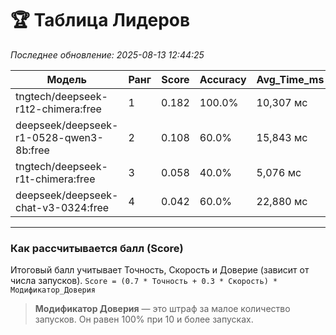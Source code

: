 # 🏆 Таблица Лидеров

*Последнее обновление: 2025-08-13 12:44:25*

| Модель | Ранг | Score | Accuracy | Avg_Time_ms | Runs | Confidence_Mod |
| --- | --- | --- | --- | --- | --- | --- |
| tngtech/deepseek-r1t2-chimera:free | 1 | 0.182 | 100.0% | 10,307 мс | 2 | 20% |
| deepseek/deepseek-r1-0528-qwen3-8b:free | 2 | 0.108 | 60.0% | 15,843 мс | 2 | 20% |
| tngtech/deepseek-r1t-chimera:free | 3 | 0.058 | 40.0% | 5,076 мс | 1 | 10% |
| deepseek/deepseek-chat-v3-0324:free | 4 | 0.042 | 60.0% | 22,880 мс | 1 | 10% |

---
### Как рассчитывается балл (Score)

Итоговый балл учитывает Точность, Скорость и Доверие (зависит от числа запусков).
`Score = (0.7 * Точность + 0.3 * Скорость) * Модификатор_Доверия`

> **Модификатор Доверия** — это штраф за малое количество запусков. Он равен 100% при 10 и более запусках.